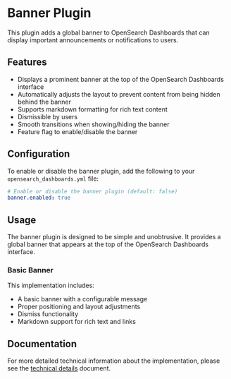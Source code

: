 # Banner Plugin

This plugin adds a global banner to OpenSearch Dashboards that can display important announcements or notifications to users.

## Features

- Displays a prominent banner at the top of the OpenSearch Dashboards interface
- Automatically adjusts the layout to prevent content from being hidden behind the banner
- Supports markdown formatting for rich text content
- Dismissible by users
- Smooth transitions when showing/hiding the banner
- Feature flag to enable/disable the banner

## Configuration

To enable or disable the banner plugin, add the following to your `opensearch_dashboards.yml` file:

```yaml
# Enable or disable the banner plugin (default: false)
banner.enabled: true
```

## Usage

The banner plugin is designed to be simple and unobtrusive. It provides a global banner that appears at the top of the OpenSearch Dashboards interface.

### Basic Banner

This implementation includes:
- A basic banner with a configurable message
- Proper positioning and layout adjustments
- Dismiss functionality
- Markdown support for rich text and links

## Documentation

For more detailed technical information about the implementation, please see the [technical details](./docs/technical_details.md) document.
